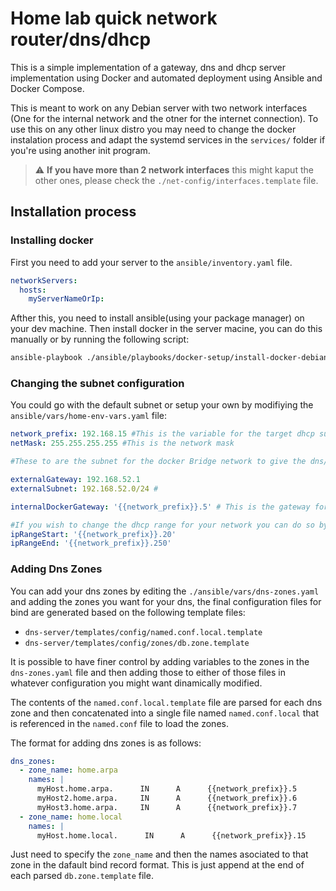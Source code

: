 # Home lab quick network router/dns/dhcp

This is a simple implementation of a gateway, dns and dhcp server implementation using Docker and automated deployment using Ansible and Docker Compose.

This is meant to work on any Debian server with two network interfaces (One for the internal network and the otner for the internet connection). To use this on any other linux distro you may need to change the docker instalation process and adapt the systemd services in the ```services/```  folder if you're using another init program.

> :warning:  **If you have more than 2 network interfaces** this might kaput the other ones, please check the ```./net-config/interfaces.template``` file.

## Installation process
### Installing docker
First you need to add your server to the `ansible/inventory.yaml` file.

```yaml
networkServers:
  hosts:
    myServerNameOrIp:
```

Afther this, you need to install ansible(using your package manager) on your dev machine. Then install docker in the server macine, you can do this manually or by running the following script:

```sh
ansible-playbook ./ansible/playbooks/docker-setup/install-docker-debian.yaml -i ./ansible/inventory.yaml
```

### Changing the subnet configuration
You could go with the default subnet or setup your own by modifiying the  ```ansible/vars/home-env-vars.yaml``` file:

```yaml
network_prefix: 192.168.15 #This is the variable for the target dhcp subnet
netMask: 255.255.255.255 #This is the network mask

#These to are the subnet for the docker Bridge network to give the dns/gateway containers access to the internet, you can change this to anything you want if this conflicts with your external network:

externalGateway: 192.168.52.1
externalSubnet: 192.168.52.0/24 # 

internalDockerGateway: '{{network_prefix}}.5' # This is the gateway for the docker macvtap network attached to the internal network interface.

#If you wish to change the dhcp range for your network you can do so by modifying the following variables:
ipRangeStart: '{{network_prefix}}.20'
ipRangeEnd: '{{network_prefix}}.250'

```
### Adding Dns Zones
You can add your dns zones by editing the ```./ansible/vars/dns-zones.yaml``` and adding the zones you want for your dns, the final configuration files for bind are generated based on the following template files:

* ```dns-server/templates/config/named.conf.local.template```
* ```dns-server/templates/config/zones/db.zone.template```

It is possible to have finer control by adding variables to the zones in the ```dns-zones.yaml``` file and then adding those to either of those files in whatever configuration you might want dinamically modified.

The contents of the ```named.conf.local.template``` file are parsed for each dns zone and then concatenated into a single file named ```named.conf.local``` that is referenced in the ```named.conf``` file to load the zones.

The format for adding dns zones is as follows:

```yaml
dns_zones:
  - zone_name: home.arpa
    names: |
      myHost.home.arpa.      IN      A      {{network_prefix}}.5
      myHost2.home.arpa.     IN      A      {{network_prefix}}.6
      myHost3.home.arpa.     IN      A      {{network_prefix}}.7
  - zone_name: home.local
    names: |
      myHost.home.local.      IN      A      {{network_prefix}}.15
```
Just need to specify the ```zone_name``` and then the names asociated to that zone in the dafault bind record format. This is just append at the end of each parsed ```db.zone.template``` file. 